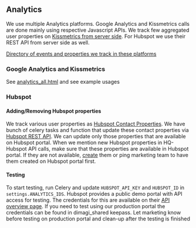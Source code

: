 ## Analytics
We use multiple Analytics platforms. Google Analytics and Kissmetrics calls are done mainly using respective Javascript APIs. We track few aggregated user properties on [Kissmetrics from server side](https://github.com/dimagi/commcare-hq/blob/master/corehq/apps/analytics/tasks.py#L210). For Hubspot we use their REST API from server side as well.

[Directory of events and properties we track in these platforms](https://docs.google.com/spreadsheets/d/1frMdFeznNcMAIyMW3pG3zes6mmY03UG67HyMUHXlb-s/edit#gid=1804103672)

### Google Analytics and Kissmetrics
See [analytics_all.html](https://github.com/dimagi/commcare-hq/blob/master/corehq/apps/style/templates/style/includes/analytics_all.html) and see example usages

### Hubspot

#### Adding/Removing Hubspot properties

We track various user properties as [Hubspot Contact Properties](http://knowledge.hubspot.com/contacts-user-guide-v2/how-to-use-contact-and-company-properties). We have bunch of celery tasks and function that update these contact properties via [Hubspot REST API](http://developers.hubspot.com/docs/methods/contacts/create_or_update). We can update only those properties that are available on Hubspot portal. When we mention new Hubspot properties in HQ-Hubspot API calls, make sure that these properties are available in Hubspot portal. If they are not available, [create](http://knowledge.hubspot.com/contacts-user-guide-v2/how-to-create-contact-and-company-properties) them or ping marketing team to have them created on Hubspot portal first.

#### Testing

To start testing, run Celery and update `HUBSPOT_API_KEY` and `HUBSPOT_ID` in `settings.ANALYTICS_IDS`. Hubspot provides a public demo portal with API access for testing. The credentials for this are available on their [API overview page](http://developers.hubspot.com/docs/overview). If you need to test using our production portal the credentials can be found in dimagi_shared keepass. Let marketing know before testing on production portal and clean-up after the testing is finished
